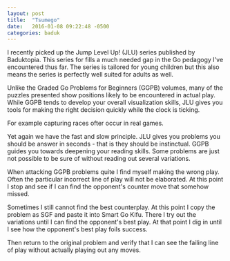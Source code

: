 ```yaml
---
layout: post
title:  "Tsumego"
date:   2016-01-08 09:22:48 -0500
categories: baduk
---
```


I recently picked up the Jump Level Up! (JLU) series published by
Baduktopia. This series for fills a much needed gap in the Go pedagogy
I've encountered thus far. The series is tailored for young children but
this also means the series is perfectly well suited for adults as
well.

Unlike the Graded Go Problems for Beginners (GGPB) volumes, many of
the puzzles presented show positions likely to be encountered in
actual play. While GGPB tends to develop your overall visualization
skills, JLU gives you tools for making the right decision quickly
while the clock is ticking.

For example capturing races ofter occur in real games.

Yet again we have the fast and slow principle. JLU gives you problems
you should be answer in seconds - that is they should be
instinctual. GGPB guides you towards deepening your reading
skills. Some problems are just not possible to be sure of without
reading out several variations.

When attacking GGPB problems quite I find myself making the wrong
play. Often the particular incorrect line of play will not be
elaborated. At this point I stop and see if I can find the opponent's
counter move that somehow missed.

Sometimes I still cannot find the best counterplay. At this point I
copy the problem as SGF and paste it into Smart Go Kifu. There I try
out the variations until I can find the opponent's best play. At that
point I dig in until I see how the opponent's best play foils success.

Then return to the original problem and verify that I can see the
failing line of play without actually playing out any moves.
